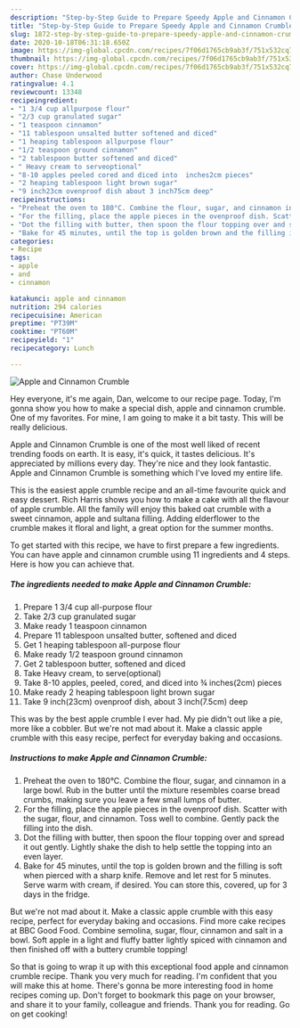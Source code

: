 ```yaml
---
description: "Step-by-Step Guide to Prepare Speedy Apple and Cinnamon Crumble"
title: "Step-by-Step Guide to Prepare Speedy Apple and Cinnamon Crumble"
slug: 1872-step-by-step-guide-to-prepare-speedy-apple-and-cinnamon-crumble
date: 2020-10-18T06:31:18.650Z
image: https://img-global.cpcdn.com/recipes/7f06d1765cb9ab3f/751x532cq70/apple-and-cinnamon-crumble-recipe-main-photo.jpg
thumbnail: https://img-global.cpcdn.com/recipes/7f06d1765cb9ab3f/751x532cq70/apple-and-cinnamon-crumble-recipe-main-photo.jpg
cover: https://img-global.cpcdn.com/recipes/7f06d1765cb9ab3f/751x532cq70/apple-and-cinnamon-crumble-recipe-main-photo.jpg
author: Chase Underwood
ratingvalue: 4.1
reviewcount: 13348
recipeingredient:
- "1 3/4 cup allpurpose flour"
- "2/3 cup granulated sugar"
- "1 teaspoon cinnamon"
- "11 tablespoon unsalted butter softened and diced"
- "1 heaping tablespoon allpurpose flour"
- "1/2 teaspoon ground cinnamon"
- "2 tablespoon butter softened and diced"
- " Heavy cream to serveoptional"
- "8-10 apples peeled cored and diced into  inches2cm pieces"
- "2 heaping tablespoon light brown sugar"
- "9 inch23cm ovenproof dish about 3 inch75cm deep"
recipeinstructions:
- "Preheat the oven to 180°C. Combine the flour, sugar, and cinnamon in a large bowl. Rub in the butter until the mixture resembles coarse bread crumbs, making sure you leave a few small lumps of butter."
- "For the filling, place the apple pieces in the ovenproof dish. Scatter with the sugar, flour, and cinnamon. Toss well to combine. Gently pack the filling into the dish."
- "Dot the filling with butter, then spoon the flour topping over and spread it out gently. Lightly shake the dish to help settle the topping into an even layer."
- "Bake for 45 minutes, until the top is golden brown and the filling is soft when pierced with a sharp knife. Remove and let rest for 5 minutes. Serve warm with cream, if desired. You can store this, covered, up for 3 days in the fridge."
categories:
- Recipe
tags:
- apple
- and
- cinnamon

katakunci: apple and cinnamon 
nutrition: 294 calories
recipecuisine: American
preptime: "PT39M"
cooktime: "PT60M"
recipeyield: "1"
recipecategory: Lunch

---
```



![Apple and Cinnamon Crumble](https://img-global.cpcdn.com/recipes/7f06d1765cb9ab3f/751x532cq70/apple-and-cinnamon-crumble-recipe-main-photo.jpg)

Hey everyone, it's me again, Dan, welcome to our recipe page. Today, I'm gonna show you how to make a special dish, apple and cinnamon crumble. One of my favorites. For mine, I am going to make it a bit tasty. This will be really delicious.

Apple and Cinnamon Crumble is one of the most well liked of recent trending foods on earth. It is easy, it's quick, it tastes delicious. It's appreciated by millions every day. They're nice and they look fantastic. Apple and Cinnamon Crumble is something which I've loved my entire life.

This is the easiest apple crumble recipe and an all-time favourite quick and easy dessert. Rich Harris shows you how to make a cake with all the flavour of apple crumble. All the family will enjoy this baked oat crumble with a sweet cinnamon, apple and sultana filling. Adding elderflower to the crumble makes it floral and light, a great option for the summer months.


To get started with this recipe, we have to first prepare a few ingredients. You can have apple and cinnamon crumble using 11 ingredients and 4 steps. Here is how you can achieve that.

<!--inarticleads1-->

##### The ingredients needed to make Apple and Cinnamon Crumble:

1. Prepare 1 3/4 cup all-purpose flour
1. Take 2/3 cup granulated sugar
1. Make ready 1 teaspoon cinnamon
1. Prepare 11 tablespoon unsalted butter, softened and diced
1. Get 1 heaping tablespoon all-purpose flour
1. Make ready 1/2 teaspoon ground cinnamon
1. Get 2 tablespoon butter, softened and diced
1. Take  Heavy cream, to serve(optional)
1. Take 8-10 apples, peeled, cored, and diced into ¾ inches(2cm) pieces
1. Make ready 2 heaping tablespoon light brown sugar
1. Take 9 inch(23cm) ovenproof dish, about 3 inch(7.5cm) deep


This was by the best apple crumble I ever had. My pie didn&#39;t out like a pie, more like a cobbler. But we&#39;re not mad about it. Make a classic apple crumble with this easy recipe, perfect for everyday baking and occasions. 

<!--inarticleads2-->

##### Instructions to make Apple and Cinnamon Crumble:

1. Preheat the oven to 180°C. Combine the flour, sugar, and cinnamon in a large bowl. Rub in the butter until the mixture resembles coarse bread crumbs, making sure you leave a few small lumps of butter.
1. For the filling, place the apple pieces in the ovenproof dish. Scatter with the sugar, flour, and cinnamon. Toss well to combine. Gently pack the filling into the dish.
1. Dot the filling with butter, then spoon the flour topping over and spread it out gently. Lightly shake the dish to help settle the topping into an even layer.
1. Bake for 45 minutes, until the top is golden brown and the filling is soft when pierced with a sharp knife. Remove and let rest for 5 minutes. Serve warm with cream, if desired. You can store this, covered, up for 3 days in the fridge.


But we&#39;re not mad about it. Make a classic apple crumble with this easy recipe, perfect for everyday baking and occasions. Find more cake recipes at BBC Good Food. Combine semolina, sugar, flour, cinnamon and salt in a bowl. Soft apple in a light and fluffy batter lightly spiced with cinnamon and then finished off with a buttery crumble topping! 

So that is going to wrap it up with this exceptional food apple and cinnamon crumble recipe. Thank you very much for reading. I'm confident that you will make this at home. There's gonna be more interesting food in home recipes coming up. Don't forget to bookmark this page on your browser, and share it to your family, colleague and friends. Thank you for reading. Go on get cooking!
